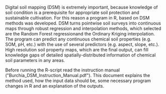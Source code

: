 Digital soil mapping (DSM) is extremely important, because knowledge of soil condition is a prerequisite for appropriate soil protection and sustainable cultivation. For this reason a program in R, based on DSM methods was developed. DSM turns pointwise soil surveys into continuous maps through robust regression and interpolation methods, which selected are the Random Forest regressionand the Ordinary Kriging interpolation. The program can predict any continuous chemical soil properties (e.g. SOM, pH, etc.) with the use of several predictors (e.g. aspect, slope, etc.). High resolution soil property maps, which are the final output, can fill knowledge gaps of detailed spatially-distributed information of chemical soil parameters in any areas.

Before running the R-script read the instruction manual ("Burchia_DSM_Instruction_Manual.pdf"). This document explains the method used, how the input data should be, some necessary program changes in R and an explanation of the outputs.
